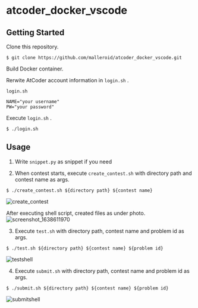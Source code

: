 # atcoder_docker_vscode

## Getting Started

Clone this repository.

```
$ git clone https://github.com/malleroid/atcoder_docker_vscode.git
```

Build Docker container.

Rerwite AtCoder account information in `login.sh` .

`login.sh`
```
NAME="your username"
PW="your password"
```

Execute `login.sh` .
```
$ ./login.sh
```

## Usage

1. Write `snippet.py` as snippet if you need

2. When contest starts, execute `create_contest.sh` with directory path and contest name as args.
```
$ ./create_contest.sh ${directory path} ${contest name}
```
![create_contest](https://user-images.githubusercontent.com/38337195/144705345-41168b8a-6236-4dec-bb59-0181fa224f6a.gif)

After executing shell script, created files as under photo.
![screenshot_1638611970](https://user-images.githubusercontent.com/38337195/144705440-d1475c36-ac3e-4501-bdd6-3806fd9d413f.png)


3. Execute `test.sh` with directory path, contest name and problem id as args.
```
$ ./test.sh ${directory path} ${contest name} ${problem id}
```
![testshell](https://user-images.githubusercontent.com/38337195/144708889-63ab95af-983c-41df-a74b-29cf7cc2595d.gif)

4. Execute `submit.sh` with directory path, contest name and problem id as args.
```
$ ./submit.sh ${directory path} ${contest name} ${problem id}
```
![submitshell](https://user-images.githubusercontent.com/38337195/144708895-7a863781-e837-4b34-9424-6da67dd85993.gif)
